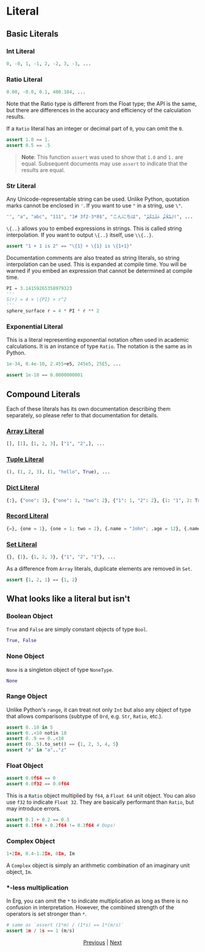 # Literal

## Basic Literals

### Int Literal

```python
0, -0, 1, -1, 2, -2, 3, -3, ...
```

### Ratio Literal

```python
0.00, -0.0, 0.1, 400.104, ...
```

Note that the Ratio type is different from the Float type; the API is the same, but there are differences in the accuracy and efficiency of the calculation results.

If a `Ratio` literal has an integer or decimal part of `0`, you can omit the `0`.

```python
assert 1.0 == 1.
assert 0.5 == .5
```

> __Note__: This function `assert` was used to show that `1.0` and `1.` are equal.
Subsequent documents may use `assert` to indicate that the results are equal.

### Str Literal

Any Unicode-representable string can be used.
Unlike Python, quotation marks cannot be enclosed in `'`. If you want to use `"` in a string, use `\"`.

```python
"", "a", "abc", "111", "1# 3f2-3*8$", "こんにちは", "السَّلَامُ عَلَيْكُمْ", ...
```

`\{..}` allows you to embed expressions in strings. This is called string interpolation.
If you want to output `\{..}` itself, use `\\{..}`.

```python
assert "1 + 1 is 2" == "\{1} + \{1} is \{1+1}"
```

Documentation comments are also treated as string literals, so string interpolation can be used.
This is expanded at compile time. You will be warned if you embed an expression that cannot be determined at compile time.

```python
PI = 3.14159265358979323
'''
S(r) = 4 × \{PI} × r^2
'''
sphere_surface r = 4 * PI * r ** 2
```

### Exponential Literal

This is a literal representing exponential notation often used in academic calculations. It is an instance of type ``Ratio``.
The notation is the same as in Python.

```python
1e-34, 0.4e-10, 2.455+e5, 245e5, 25E5, ...
```

```python
assert 1e-10 == 0.0000000001
```

## Compound Literals

Each of these literals has its own documentation describing them separately, so please refer to that documentation for details.

### [Array Literal](./10_array.md)

```python
[], [1], [1, 2, 3], ["1", "2",], ...
```

### [Tuple Literal](./13_tuple.md)

```python
(), (1, 2, 3), (1, "hello", True), ...
```

### [Dict Literal](./11_dict.md)

```python
{:}, {"one": 1}, {"one": 1, "two": 2}, {"1": 1, "2": 2}, {1: "1", 2: True, "three": [1]}, ...
```

### [Record Literal](./14_record.md)

```python
{=}, {one = 1}, {one = 1; two = 2}, {.name = "John"; .age = 12}, {.name = Str; .age = Nat}, ...
```

### [Set Literal](./15_set.md)

```python
{}, {1}, {1, 2, 3}, {"1", "2", "1"}, ...
```

As a difference from `Array` literals, duplicate elements are removed in `Set`.

```python
assert {1, 2, 1} == {1, 2}
```

## What looks like a literal but isn't

### Boolean Object

`True` and `False` are simply constant objects of type `Bool`.

```python
True, False
```

### None Object

`None` is a singleton object of type `NoneType`.

```python
None
```

### Range Object

Unlike Python's `range`, it can treat not only `Int` but also any object of type that allows comparisons (subtype of `Ord`, e.g. `Str`, `Ratio`, etc.).

```python
assert 0..10 in 5
assert 0..<10 notin 10
assert 0..9 == 0..<10
assert (0..5).to_set() == {1, 2, 3, 4, 5}
assert "a" in "a".."z"
```

### Float Object

```python
assert 0.0f64 == 0
assert 0.0f32 == 0.0f64
```

This is a `Ratio` object multiplied by `f64`, a `Float 64` unit object. You can also use `f32` to indicate `Float 32`.
They are basically performant than `Ratio`, but may introduce errors.

```python
assert 0.1 + 0.2 == 0.3
assert 0.1f64 + 0.2f64 != 0.3f64 # Oops!
```

### Complex Object

```python
1+2Im, 0.4-1.2Im, 0Im, Im
```

A `Complex` object is simply an arithmetic combination of an imaginary unit object, `Im`.

### *-less multiplication

In Erg, you can omit the `*` to indicate multiplication as long as there is no confusion in interpretation. However, the combined strength of the operators is set stronger than `*`.

```python
# same as `assert (1*m) / (1*s) == 1*(m/s)`
assert 1m / 1s == 1 (m/s)
```

<p align='center'>
    <a href='./00_basic.md'>Previous</a> | <a href='./02_name.md'>Next</a>
</p>

